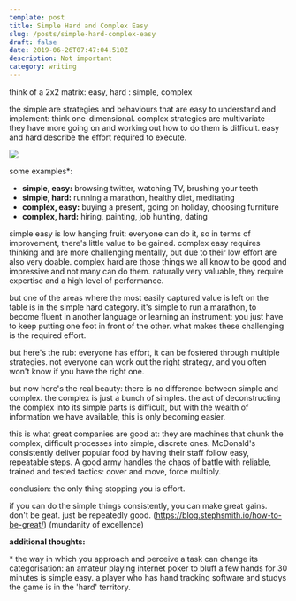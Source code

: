 ```yaml
---
template: post
title: Simple Hard and Complex Easy
slug: /posts/simple-hard-complex-easy
draft: false
date: 2019-06-26T07:47:04.510Z
description: Not important
category: writing
---
```

think of a 2x2 matrix: easy, hard : simple, complex

the simple are strategies and behaviours that are easy to understand and implement: think one-dimensional. complex strategies are multivariate - they have more going on and working out how to do them is difficult. easy and hard describe the effort required to execute.

![](/media/simplehard.png)

some examples*:

* **simple, easy:** browsing twitter, watching TV, brushing your teeth
* **simple, hard:** running a marathon, healthy diet, meditating
* **complex, easy:** buying a present, going on holiday, choosing furniture
* **complex, hard:** hiring, painting, job hunting, dating

simple easy is low hanging fruit: everyone can do it, so in terms of improvement, there's little value to be gained. complex easy requires thinking and are more challenging mentally, but due to their low effort are also very doable. complex hard are those things we all know to be good and impressive and not many can do them. naturally very valuable, they require expertise and a high level of performance. 

but one of the areas where the most easily captured value is left on the table is in the simple hard category. it's simple to run a marathon, to become fluent in another language or learning an instrument: you just have to keep putting one foot in front of the other. what makes these challenging is the required effort.

but here's the rub: everyone has effort, it can be fostered through multiple strategies. not everyone can work out the right strategy, and you often won't know if you have the right one.

but now here's the real beauty: there is no difference between simple and complex. the complex is just a bunch of simples. the act of deconstructing the complex into its simple parts is difficult, but with the wealth of information we have available, this is only becoming easier.

this is what great companies are good at: they are machines that chunk the complex, difficult processes into simple, discrete ones. McDonald's consistently deliver popular food by having their staff follow easy, repeatable steps. A good army handles the chaos of battle with reliable, trained and tested tactics: cover and move, force multiply.

conclusion: the only thing stopping you is effort.

if you can do the simple things consistently, you can make great gains. don't be geat. just be repeatedly good. (https://blog.stephsmith.io/how-to-be-great/) (mundanity of excellence)

**additional thoughts:**

\* the way in which you approach and perceive a task can change its categorisation: an amateur playing internet poker to bluff a few hands for 30 minutes is simple easy. a player who has hand tracking software and studys the game is in the 'hard' territory.

